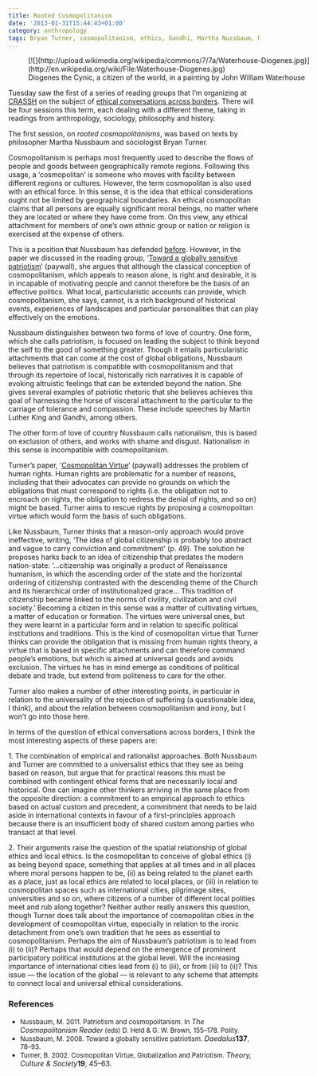 ```yaml
---
title: Rooted Cosmopolitanism
date: '2013-01-31T15:44:43+01:00'
category: anthropology
tags: Bryan Turner, cosmopolitanism, ethics, Gandhi, Martha Nussbaum, Martin Luther King, philosophy, sociology
...
```



<figure class="wp-caption alignnone" style="width: 834px">[![](http://upload.wikimedia.org/wikipedia/commons/7/7a/Waterhouse-Diogenes.jpg)](http://en.wikipedia.org/wiki/File:Waterhouse-Diogenes.jpg)<figcaption class="wp-caption-text">Diogenes the Cynic, a citizen of the world, in a painting by John William Waterhouse</figcaption></figure>

Tuesday saw the first of a series of reading groups that I’m organizing at [CRASSH](http://www.crassh.cam.ac.uk/) on the subject of [ethical conversations across borders](../2012-12-07-crassh-project-speaking-ethically-across-borders "CRASSH Project: Speaking Ethically Across Borders"). There will be four sessions this term, each dealing with a different theme, taking in readings from anthropology, sociology, philosophy and history.

The first session, on *rooted cosmopolitanisms*, was based on texts by philosopher Martha Nussbaum and sociologist Bryan Turner.

Cosmopolitanism is perhaps most frequently used to describe the flows of people and goods between geographically remote regions. Following this usage, a ‘cosmopolitan’ is someone who moves with facility between different regions or cultures. However, the term cosmopolitan is also used with an ethical force. In this sense, it is the idea that ethical considerations ought not be limited by geographical boundaries. An ethical cosmopolitan claims that all persons are equally significant moral beings, no matter where they are located or where they have come from. On this view, any ethical attachment for members of one’s own ethnic group or nation or religion is exercised at the expense of others.

This is a position that Nussbaum has defended [before](http://faculty.capebretonu.ca/philosophy/301/pdfs/1%20Patriotism.pdf). However, in the paper we discussed in the reading group, ‘[Toward a globally sensitive patriotism](http://www.mitpressjournals.org/doi/abs/10.1162/daed.2008.137.3.78)‘ (paywall), she argues that although the classical conception of cosmopolitanism, which appeals to reason alone, is right and desirable, it is in incapable of motivating people and cannot therefore be the basis of an effective politics. What local, particularistic accounts can provide, which cosmopolitanism, she says, cannot, is a rich background of historical events, experiences of landscapes and particular personalities that can play effectively on the emotions.

Nussbaum distinguishes between two forms of love of country. One form, which she calls patriotism, is focused on leading the subject to think beyond the self to the good of something greater. Though it entails particularistic attachments that can come at the cost of global obligations, Nussbaum believes that patriotism is compatible with cosmopolitanism and that through its repertoire of local, historically rich narratives it is capable of evoking altruistic feelings that can be extended beyond the nation. She gives several examples of patriotic rhetoric that she believes achieves this goal of harnessing the horse of visceral attachment to the particular to the carriage of tolerance and compassion. These include speeches by Martin Luther King and Gandhi, among others.

The other form of love of country Nussbaum calls nationalism, this is based on exclusion of others, and works with shame and disgust. Nationalism in this sense is incompatible with cosmopolitanism.

Turner’s paper, ‘[Cosmopolitan Virtue](http://tcs.sagepub.com/content/19/1-2/45.short)‘ (paywall) addresses the problem of human rights. Human rights are problematic for a number of reasons, including that their advocates can provide no grounds on which the obligations that must correspond to rights (i.e. the obligation not to encroach on rights, the obligation to redress the denial of rights, and so on) might be based. Turner aims to rescue rights by proposing a cosmopolitan virtue which would form the basis of such obligations.

Like Nussbaum, Turner thinks that a reason-only approach would prove ineffective, writing, ‘The idea of global citizenship is probably too abstract and vague to carry conviction and commitment’ (p. 49). The solution he proposes harks back to an idea of citizenship that predates the modern nation-state: ‘…citizenship was originally a product of Renaissance humanism, in which the ascending order of the state and the horizontal ordering of citizenship contrasted with the descending theme of the Church and its hierarchical order of institutionalized grace… This tradition of citizenship became linked to the norms of civility, civilization and civil society.’ Becoming a citizen in this sense was a matter of cultivating virtues, a matter of education or formation. The virtues were universal ones, but they were learnt in a particular form and in relation to specific political institutions and traditions. This is the kind of cosmopolitan virtue that Turner thinks can provide the obligation that is missing from human rights theory, a virtue that is based in specific attachments and can therefore command people’s emotions, but which is aimed at universal goods and avoids exclusion. The virtues he has in mind emerge as conditions of political debate and trade, but extend from politeness to care for the other.

Turner also makes a number of other interesting points, in particular in relation to the universality of the rejection of suffering (a questionable idea, I think), and about the relation between cosmopolitanism and irony, but I won’t go into those here.

In terms of the question of ethical conversations across borders, I think the most interesting aspects of these papers are:

1\. The combination of empirical and rationalist approaches. Both Nussbaum and Turner are committed to a universalist ethics that they see as being based on reason, but argue that for practical reasons this must be combined with contingent ethical forms that are necessarily local and historical. One can imagine other thinkers arriving in the same place from the opposite direction: a commitment to an empirical approach to ethics based on actual custom and precedent, a commitment that needs to be laid aside in international contexts in favour of a first-principles approach because there is an insufficient body of shared custom among parties who transact at that level.

2\. Their arguments raise the question of the spatial relationship of global ethics and local ethics. Is the cosmopolitan to conceive of global ethics (i) as being beyond space, something that applies at all times and in all places where moral persons happen to be, (ii) as being related to the planet earth as a place, just as local ethics are related to local places, or (iii) in relation to cosmopolitan spaces such as international cities, pilgrimage sites, universities and so on, where citizens of a number of different local polities meet and rub along together? Neither author really answers this question, though Turner does talk about the importance of cosmopolitan cities in the development of cosmopolitan virtue, especially in relation to the ironic detachment from one’s own tradition that he sees as essential to cosmopolitanism. Perhaps the aim of Nussbaum’s patriotism is to lead from (i) to (ii)? Perhaps that would depend on the emergence of prominent participatory political institutions at the global level. Will the increasing importance of international cities lead from (i) to (iii), or from (iii) to (ii)? This issue — the location of the global — is relevant to any scheme that attempts to connect local and universal ethical considerations.

### References

- <span style="font-size: 13px;">Nussbaum, M. 2011. Patriotism and cosmopolitanism. In </span>*The Cosmopolitanism Reader*<span style="font-size: 13px;"> (eds) D. Held &amp; G. W. Brown, 155–178. Polity.</span>
- <span style="font-size: 13px;">Nussbaum, M. 2008. Toward a globally sensitive patriotism. </span>*Daedalus***137**<span style="font-size: 13px;">, 78–93.</span>
- <span style="font-size: 13px;">Turner, B. 2002. Cosmopolitan Virtue, Globalization and Patriotism. </span>*Theory, Culture &amp; Society***19**, 45–63.
